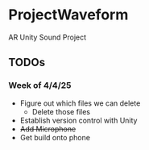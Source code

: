# ProjectWaveform
AR Unity Sound Project

## TODOs
### Week of 4/4/25
- Figure out which files we can delete
    - Delete those files
- Establish version control with Unity
- ~~Add Microphone~~
- Get build onto phone
